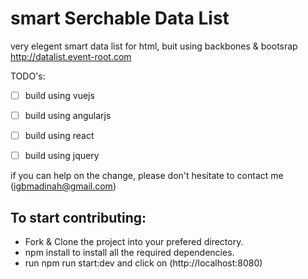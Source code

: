 # smart Serchable Data List


very elegent smart data list for html, buit using backbones & bootsrap http://datalist.event-root.com

TODO's: 
- [ ] build using vuejs 
- [ ] build using angularjs
- [ ] build using react 
- [ ] build using jquery 





if you can help on the change, please don't hesitate to contact me (igbmadinah@gmail.com)


## To start contributing: 

* Fork & Clone the project into your prefered directory. 
* npm install to install all the required dependencies. 
* run npm run start:dev and click on (http://localhost:8080) 

